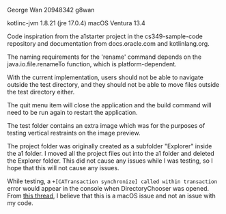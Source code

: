 George Wan
20948342 g8wan

kotlinc-jvm 1.8.21 (jre 17.0.4)
macOS Ventura 13.4

Code inspiration from the a1starter project
in the cs349-sample-code repository and documentation
from docs.oracle.com and kotlinlang.org.

The naming requirements for the 'rename' command depends
on the java.io.file.renameTo function, which is platform-dependent.

With the current implementation, users should not be able to navigate outside
the test directory, and they should not be able to move files outside the test
directory either.

The quit menu item will close the application and the build command will need
to be run again to restart the application.

The test folder contains an extra image which was for the purposes of testing
vertical restraints on the image preview.

The project folder was originally created as a subfolder "Explorer" inside
the a1 folder. I moved all the project files out into the a1 folder and deleted
the Explorer folder. This did not cause any issues while I was testing, so I
hope that this will not cause any issues.

While testing, a `+[CATransaction synchronize] called within transaction
` error would appear in the console when DirectoryChooser was opened. From
[this thread](https://stackoverflow.com/questions/74859461/java93422850-catransaction-synchronize-called-within-transaction-when-a),
I believe that this is a macOS issue and not an issue with my code.
